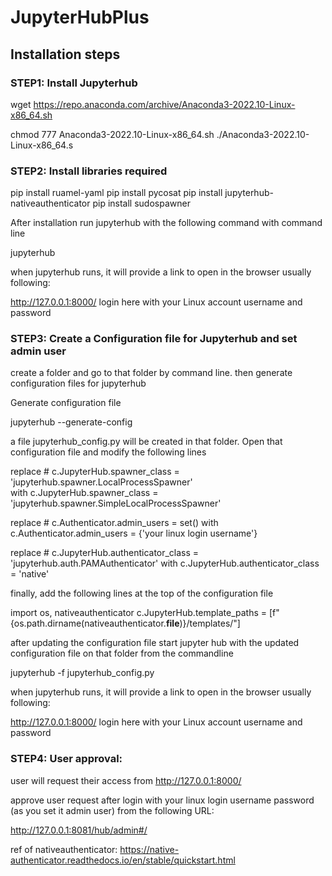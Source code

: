 # JupyterHubPlus

## Installation steps

### STEP1: Install Jupyterhub

wget https://repo.anaconda.com/archive/Anaconda3-2022.10-Linux-x86_64.sh

chmod 777 Anaconda3-2022.10-Linux-x86_64.sh
./Anaconda3-2022.10-Linux-x86_64.s

### STEP2: Install libraries required

pip install ruamel-yaml
pip install pycosat
pip install jupyterhub-nativeauthenticator
pip install sudospawner

After installation run jupyterhub with the following command with command line

jupyterhub

when  jupyterhub runs, it will provide a link to open in the browser usually 
following: 

http://127.0.0.1:8000/
login here with your Linux account username and password


### STEP3: Create a Configuration file for Jupyterhub and set admin user

create a folder and go to that folder by command line. then generate configuration files for jupyterhub

Generate configuration file

jupyterhub --generate-config

a file jupyterhub_config.py will be created in that folder. Open that configuration file and modify the following lines

replace # c.JupyterHub.spawner_class = 'jupyterhub.spawner.LocalProcessSpawner'   
with 
c.JupyterHub.spawner_class = 'jupyterhub.spawner.SimpleLocalProcessSpawner'

replace # c.Authenticator.admin_users = set()
with
c.Authenticator.admin_users = {'your linux login username'}   


replace # c.JupyterHub.authenticator_class = 'jupyterhub.auth.PAMAuthenticator'
with
c.JupyterHub.authenticator_class = 'native'

finally, add the following lines at the top of the configuration file

import os, nativeauthenticator
c.JupyterHub.template_paths = [f"{os.path.dirname(nativeauthenticator.__file__)}/templates/"]


after updating the configuration file start jupyter hub with the updated configuration file on that folder from the commandline

jupyterhub -f jupyterhub_config.py

when  jupyterhub runs, it will provide a link to open in the browser usually 
following: 

http://127.0.0.1:8000/
login here with your Linux account username and password


### STEP4:  User approval:

user will request their access from http://127.0.0.1:8000/

approve user request after login with your linux login username password (as you set it admin user)
from the following URL:

http://127.0.0.1:8081/hub/admin#/



ref of nativeauthenticator: https://native-authenticator.readthedocs.io/en/stable/quickstart.html




